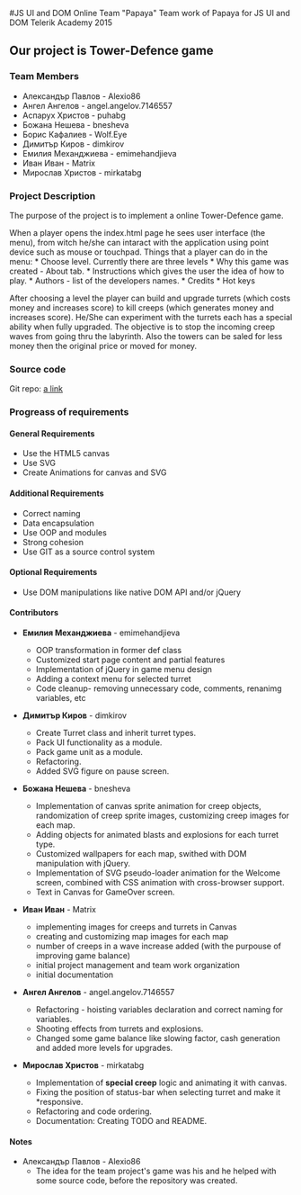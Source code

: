 #JS UI and DOM Online Team "Papaya"
Team work of Papaya for JS UI and DOM Telerik Academy 2015

## Our project is Tower-Defence game

### Team Members
* Александър Павлов -   Alexio86             
* Ангел Ангелов -       angel.angelov.7146557
* Аспарух Христов -     puhabg               
* Божана Нешева  -      bnesheva             
* Борис Кафалиев -      Wolf.Eye             
* Димитър Киров -       dimkirov             
* Емилия Механджиева -  emimehandjieva       
* Иван Иван -           Matrix               
* Мирослав Христов -    mirkatabg            
    
### Project Description

The purpose of the project is to implement a online Tower-Defence game.

When a player opens the index.html page he sees user interface (the menu), from witch he/she can intaract with the application using point device such as mouse or touchpad.
Things that a player can do in the menu:
    * Choose level. Currently there are three levels
    * Why this game was created - About tab.
    * Instructions which gives the user the idea of how to play.
    * Authors - list of the developers names.
    * Credits
    * Hot keys
    
After choosing a level the player can build and upgrade turrets (which costs money and increases score) to kill creeps (which generates money and increases score). 
He/She can experiment with the turrets each has a special ability when fully upgraded.
The objective is to stop the incoming creep waves from going thru the labyrinth.
Also the towers can be saled for less money then the original price  or moved for money.

### Source code
Git repo: <a href="https://github.com/DimitarDKirov/Tower-Defence.git" title="git repo" target="_blank">a link</a>

### Progreass of requirements
#### General Requirements
* Use the HTML5 canvas
* Use SVG
* Create Animations for canvas and SVG

#### Additional Requirements
* Correct naming
* Data encapsulation
* Use OOP and modules
* Strong cohesion
* Use GIT as a source control system

#### Optional Requirements
* Use DOM manipulations like native DOM API and/or jQuery

#### Contributors
* **Емилия Механджиева** - emimehandjieva
    * OOP transformation in former def class
    * Customized start page content and partial features
    * Implementation of jQuery in game menu design
    * Adding a context menu for selected turret
    * Code cleanup- removing unnecessary code, comments, renanimg variables, etc
* **Димитър Киров** - dimkirov
    * Create Turret class and inherit turret types.
    * Pack UI functionality as a module.
    * Pack game unit as a module.
    * Refactoring.
    * Added SVG figure on pause screen.
* **Божана Нешева**  - bnesheva
    * Implementation of canvas sprite animation for creep objects, randomization of creep sprite images, customizing creep images for each map.
    * Adding objects for animated blasts and explosions for each turret type.
    * Customized wallpapers for each map, swithed with DOM manipulation with jQuery.
    * Implementation of SVG pseudo-loader animation for the Welcome screen, combined with CSS animation with cross-browser support.
    * Text in Canvas for GameOver screen.
* **Иван Иван** - Matrix
    * implementing images for creeps and turrets in Canvas
    * creating and customizing map images for each map
    * number of creeps in a wave increase added (with the purpouse of improving game balance)
    * initial project management and team work organization
    * initial documentation
* **Ангел Ангелов** - angel.angelov.7146557
    * Refactoring - hoisting variables declaration and correct naming for variables.
    * Shooting effects from turrets and explosions.
    * Changed some game balance like slowing factor, cash generation and added more levels for upgrades.

* **Мирослав Христов** - mirkatabg
    * Implementation of **special creep** logic and animating it with canvas.
    * Fixing the position of status-bar when selecting turret and make it *responsive.
    * Refactoring and code ordering.
    * Documentation: Creating TODO and README.

#### Notes
* Александър Павлов - Alexio86
    * The idea for the team project's game was his and he helped with some source code, before the repository was created. 

